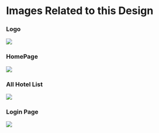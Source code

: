 <h1 class="text-center">Images Related to this Design</h1>

<h3>Logo</h3>
<img src="https://github.com/i-m-akshat/HotelBookingSystem--Design-Only/assets/100028672/91ac0d85-5e11-4ad6-a1c9-f3db574f9364"/>

<h3 class="text-center mt-2">HomePage</h3>
<img src="https://github.com/i-m-akshat/HotelBookingSystem--Design-Only/assets/100028672/cf6f7404-f4fd-4394-9b92-0de7032b6174"/>
<h3 class="text-center mt-2">All Hotel List</h3>
<img src="https://github.com/i-m-akshat/HotelBookingSystem--Design-Only/assets/100028672/43969f16-2432-41c4-924e-ac03a4216ac0"/>
<h3 class="text-center mt-2">Login Page</h3>
<img src="https://github.com/i-m-akshat/HotelBookingSystem--Design-Only/assets/100028672/5551b426-3cbb-4ff4-bc5e-c3c0150aa2ea"/>

